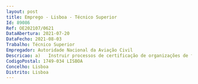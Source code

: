 ```yaml
--- 
layout: post
title: Emprego - Lisboa - Técnico Superior
Id: 89086
Ref: OE202107/0621
DataAbertura: 2021-07-20
DataFecho: 2021-08-03
Trabalho: Técnico Superior
Empregador: Autoridade Nacional da Aviação Civil
Descricao: a)	Instruir processos de certificação de organizações de formação de pessoal de voo b)	Instruir processos de qualificação de operadores de dispositivos de treino artificial c)	Instruir processos de aprovação de cursos ministrados por organizações de formação de pessoal de voo d)	Efetuar auditorias e inspeções no âmbito do programa de supervisão das organizações de formação de pessoal de voo e de operadores de treino artificial e)	Elaborar propostas de procedimentos e projetos de legislação no âmbito das organizações de formação f)	Elaborar projetos de CIA g)	Efetuar Inspeções de Rampa no âmbito do programa de inspeções SAFA h)	Outras tarefas inerentes à atividade da unidade orgânica.
CodigoPostal: 1749-034 LISBOA
Concelho: Lisboa
Distrito: Lisboa
--- 
```

